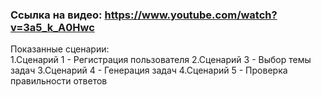 ### Ссылка на видео: https://www.youtube.com/watch?v=3a5_k_A0Hwc

Показанные сценарии:<br/>
1.Сценарий 1 - Регистрация пользователя
2.Сценарий 3 - Выбор темы задач
3.Сценарий 4 - Генерация задач
4.Сценарий 5 - Проверка правильности ответов
